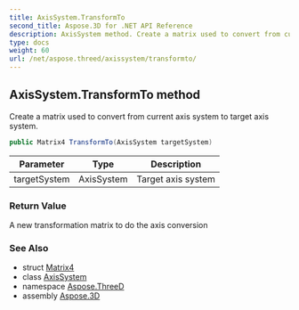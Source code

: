 ```yaml
---
title: AxisSystem.TransformTo
second_title: Aspose.3D for .NET API Reference
description: AxisSystem method. Create a matrix used to convert from current axis system to target axis system
type: docs
weight: 60
url: /net/aspose.threed/axissystem/transformto/
---
```

## AxisSystem.TransformTo method

Create a matrix used to convert from current axis system to target axis system.

```csharp
public Matrix4 TransformTo(AxisSystem targetSystem)
```

| Parameter | Type | Description |
| --- | --- | --- |
| targetSystem | AxisSystem | Target axis system |

### Return Value

A new transformation matrix to do the axis conversion

### See Also

* struct [Matrix4](../../../aspose.threed.utilities/matrix4/)
* class [AxisSystem](../)
* namespace [Aspose.ThreeD](../../axissystem/)
* assembly [Aspose.3D](../../../)


